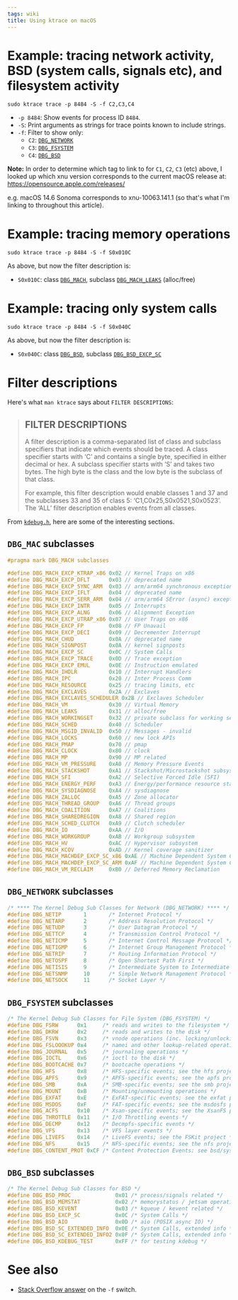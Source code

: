 ```yaml
---
tags: wiki
title: Using ktrace on macOS
---
```


# Example: tracing network activity, BSD (system calls, signals etc), and filesystem activity

```
sudo ktrace trace -p 8484 -S -f C2,C3,C4
```

- `-p 8484`: Show events for process ID `8484`.
- `-S`: Print arguments as strings for trace points known to include strings.
- `-f`: Filter to show only:
    - `C2`: [`DBG_NETWORK`](https://github.com/apple-oss-distributions/xnu/blob/xnu-10063.141.1/bsd/sys/kdebug.h#L103)
    - `C3`: [`DBG_FSYSTEM`](https://github.com/apple-oss-distributions/xnu/blob/xnu-10063.141.1/bsd/sys/kdebug.h#L104)
    - `C4`: [`DBG_BSD`](https://github.com/apple-oss-distributions/xnu/blob/xnu-10063.141.1/bsd/sys/kdebug.h#L105)

**Note:** In order to determine which tag to link to for `C1`, `C2`, `C3` (etc) above, I looked up which xnu version corresponds to the current macOS release at: https://opensource.apple.com/releases/

e.g. macOS 14.6 Sonoma corresponds to xnu-10063.141.1 (so that's what I'm linking to throughout this article).

# Example: tracing memory operations

```
sudo ktrace trace -p 8484 -S -f S0x010C
```

As above, but now the filter description is:

- `S0x010C`: class [`DBG_MACH`](https://github.com/apple-oss-distributions/xnu/blob/xnu-10063.141.1/bsd/sys/kdebug.h#L102), subclass [`DBG_MACH_LEAKS`](https://github.com/apple-oss-distributions/xnu/blob/xnu-10063.141.1/bsd/sys/kdebug.h#L160) (alloc/free)

# Example: tracing only system calls

```
sudo ktrace trace -p 8484 -S -f S0x040C
```

As above, but now the filter description is:

- `S0x040C`: class [`DBG_BSD`](https://github.com/apple-oss-distributions/xnu/blob/xnu-10063.141.1/bsd/sys/kdebug.h#L105), subclass [`DBG_BSD_EXCP_SC`](https://github.com/apple-oss-distributions/xnu/blob/xnu-10063.141.1/bsd/sys/kdebug.h#L720)

# Filter descriptions

Here's what `man ktrace` says about `FILTER DESCRIPTIONS`:

> ## FILTER DESCRIPTIONS
>
> A filter description is a comma-separated list of class and subclass specifiers that indicate which events should be traced.  A class specifier starts with ‘C’ and contains a single byte, specified in either decimal or hex.  A subclass specifier starts with ‘S’ and takes two bytes.  The high byte is the class and the low byte is the subclass of that class.
>
> For example, this filter description would enable classes 1 and 37 and the subclasses 33 and 35 of class 5: ‘C1,C0x25,S0x0521,S0x0523’.  The ‘ALL’ filter description enables events from all classes.

From [`kdebug.h`](https://github.com/apple-oss-distributions/xnu/blob/xnu-10063.141.1/bsd/sys/kdebug.h), here are some of the interesting sections.

## `DBG_MAC` subclasses

```c
#pragma mark DBG_MACH subclasses

#define DBG_MACH_EXCP_KTRAP_x86 0x02 // Kernel Traps on x86
#define DBG_MACH_EXCP_DFLT      0x03 // deprecated name
#define DBG_MACH_EXCP_SYNC_ARM  0x03 // arm/arm64 synchronous exception
#define DBG_MACH_EXCP_IFLT      0x04 // deprecated name
#define DBG_MACH_EXCP_SERR_ARM  0x04 // arm/arm64 SError (async) exception
#define DBG_MACH_EXCP_INTR      0x05 // Interrupts
#define DBG_MACH_EXCP_ALNG      0x06 // Alignment Exception
#define DBG_MACH_EXCP_UTRAP_x86 0x07 // User Traps on x86
#define DBG_MACH_EXCP_FP        0x08 // FP Unavail
#define DBG_MACH_EXCP_DECI      0x09 // Decrementer Interrupt
#define DBG_MACH_CHUD           0x0A // deprecated name
#define DBG_MACH_SIGNPOST       0x0A // kernel signposts
#define DBG_MACH_EXCP_SC        0x0C // System Calls
#define DBG_MACH_EXCP_TRACE     0x0D // Trace exception
#define DBG_MACH_EXCP_EMUL      0x0E // Instruction emulated
#define DBG_MACH_IHDLR          0x10 // Interrupt Handlers
#define DBG_MACH_IPC            0x20 // Inter Process Comm
#define DBG_MACH_RESOURCE       0x25 // tracing limits, etc
#define DBG_MACH_EXCLAVES       0x2A // Exclaves
#define DBG_MACH_EXCLAVES_SCHEDULER 0x2B // Exclaves Scheduler
#define DBG_MACH_VM             0x30 // Virtual Memory
#define DBG_MACH_LEAKS          0x31 // alloc/free
#define DBG_MACH_WORKINGSET     0x32 // private subclass for working set related debugging
#define DBG_MACH_SCHED          0x40 // Scheduler
#define DBG_MACH_MSGID_INVALID  0x50 // Messages - invalid
#define DBG_MACH_LOCKS          0x60 // new lock APIs
#define DBG_MACH_PMAP           0x70 // pmap
#define DBG_MACH_CLOCK          0x80 // clock
#define DBG_MACH_MP             0x90 // MP related
#define DBG_MACH_VM_PRESSURE    0xA0 // Memory Pressure Events
#define DBG_MACH_STACKSHOT      0xA1 // Stackshot/Microstackshot subsystem
#define DBG_MACH_SFI            0xA2 // Selective Forced Idle (SFI)
#define DBG_MACH_ENERGY_PERF    0xA3 // Energy/performance resource stats
#define DBG_MACH_SYSDIAGNOSE    0xA4 // sysdiagnose
#define DBG_MACH_ZALLOC         0xA5 // Zone allocator
#define DBG_MACH_THREAD_GROUP   0xA6 // Thread groups
#define DBG_MACH_COALITION      0xA7 // Coalitions
#define DBG_MACH_SHAREDREGION   0xA8 // Shared region
#define DBG_MACH_SCHED_CLUTCH   0xA9 // Clutch scheduler
#define DBG_MACH_IO             0xAA // I/O
#define DBG_MACH_WORKGROUP      0xAB // Workgroup subsystem
#define DBG_MACH_HV             0xAC // Hypervisor subsystem
#define DBG_MACH_KCOV           0xAD // Kernel coverage sanitizer
#define DBG_MACH_MACHDEP_EXCP_SC_x86 0xAE // Machine Dependent System Calls on x86
#define DBG_MACH_MACHDEP_EXCP_SC_ARM 0xAF // Machine Dependent System Calls on arm
#define DBG_MACH_VM_RECLAIM     0xB0 // Deferred Memory Reclamation
```

## `DBG_NETWORK` subclasses

```c
/* **** The Kernel Debug Sub Classes for Network (DBG_NETWORK) **** */
#define DBG_NETIP       1       /* Internet Protocol */
#define DBG_NETARP      2       /* Address Resolution Protocol */
#define DBG_NETUDP      3       /* User Datagram Protocol */
#define DBG_NETTCP      4       /* Transmission Control Protocol */
#define DBG_NETICMP     5       /* Internet Control Message Protocol */
#define DBG_NETIGMP     6       /* Internet Group Management Protocol */
#define DBG_NETRIP      7       /* Routing Information Protocol */
#define DBG_NETOSPF     8       /* Open Shortest Path First */
#define DBG_NETISIS     9       /* Intermediate System to Intermediate System */
#define DBG_NETSNMP     10      /* Simple Network Management Protocol */
#define DBG_NETSOCK     11      /* Socket Layer */
```

## `DBG_FSYSTEM` subclasses

```c
/* The Kernel Debug Sub Classes for File System (DBG_FSYSTEM) */
#define DBG_FSRW      0x1     /* reads and writes to the filesystem */
#define DBG_DKRW      0x2     /* reads and writes to the disk */
#define DBG_FSVN      0x3     /* vnode operations (inc. locking/unlocking) */
#define DBG_FSLOOOKUP 0x4     /* namei and other lookup-related operations */
#define DBG_JOURNAL   0x5     /* journaling operations */
#define DBG_IOCTL     0x6     /* ioctl to the disk */
#define DBG_BOOTCACHE 0x7     /* bootcache operations */
#define DBG_HFS       0x8     /* HFS-specific events; see the hfs project */
#define DBG_APFS      0x9     /* APFS-specific events; see the apfs project */
#define DBG_SMB       0xA     /* SMB-specific events; see the smb project */
#define DBG_MOUNT     0xB     /* Mounting/unmounting operations */
#define DBG_EXFAT     0xE     /* ExFAT-specific events; see the exfat project */
#define DBG_MSDOS     0xF     /* FAT-specific events; see the msdosfs project */
#define DBG_ACFS      0x10    /* Xsan-specific events; see the XsanFS project */
#define DBG_THROTTLE  0x11    /* I/O Throttling events */
#define DBG_DECMP     0x12    /* Decmpfs-specific events */
#define DBG_VFS       0x13    /* VFS layer events */
#define DBG_LIVEFS    0x14    /* LiveFS events; see the FSKit project */
#define DBG_NFS       0x15    /* NFS-specific events; see the nfs project */
#define DBG_CONTENT_PROT 0xCF /* Content Protection Events: see bsd/sys/cprotect.h */
```

## `DBG_BSD` subclasses

```c
/* The Kernel Debug Sub Classes for BSD */
#define DBG_BSD_PROC              0x01 /* process/signals related */
#define DBG_BSD_MEMSTAT           0x02 /* memorystatus / jetsam operations */
#define DBG_BSD_KEVENT            0x03 /* kqueue / kevent related */
#define DBG_BSD_EXCP_SC           0x0C /* System Calls */
#define DBG_BSD_AIO               0x0D /* aio (POSIX async IO) */
#define DBG_BSD_SC_EXTENDED_INFO  0x0E /* System Calls, extended info */
#define DBG_BSD_SC_EXTENDED_INFO2 0x0F /* System Calls, extended info */
#define DBG_BSD_KDEBUG_TEST       0xFF /* for testing kdebug */
```

# See also

- [Stack Overflow answer](https://stackoverflow.com/a/76987655/2103996) on the `-f` switch.
